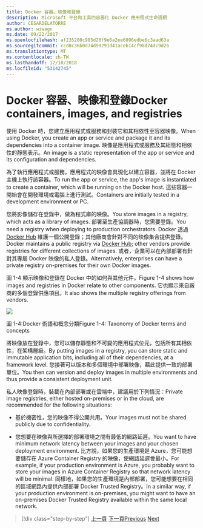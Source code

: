 ```yaml
---
title: Docker 容器、映像和登錄
description: Microsoft 平台和工具的容器化 Docker 應用程式生命週期
author: CESARDELATORRE
ms.author: wiwagn
ms.date: 09/22/2017
ms.openlocfilehash: af235280c985d20f9e6a2ee6096edbe6c3aad63a
ms.sourcegitcommit: ccd8c36b0d74d99291d41aceb14cf98d74dc9d2b
ms.translationtype: MT
ms.contentlocale: zh-TW
ms.lasthandoff: 12/10/2018
ms.locfileid: "53142745"
---
```

# <a name="docker-containers-images-and-registries"></a><span data-ttu-id="4f3ba-103">Docker 容器、映像和登錄</span><span class="sxs-lookup"><span data-stu-id="4f3ba-103">Docker containers, images, and registries</span></span>

<span data-ttu-id="4f3ba-104">使用 Docker 時，您建立應用程式或服務和封裝它和其相依性至容器映像。</span><span class="sxs-lookup"><span data-stu-id="4f3ba-104">When using Docker, you create an app or service and package it and its dependencies into a container image.</span></span> <span data-ttu-id="4f3ba-105">映像是應用程式或服務及其組態和相依性的靜態表示。</span><span class="sxs-lookup"><span data-stu-id="4f3ba-105">An image is a static representation of the app or service and its configuration and dependencies.</span></span>

<span data-ttu-id="4f3ba-106">為了執行應用程式或服務，應用程式的映像會具現化以建立容器，並將在 Docker 主機上執行該容器。</span><span class="sxs-lookup"><span data-stu-id="4f3ba-106">To run the app or service, the app's image is instantiated to create a container, which will be running on the Docker host.</span></span> <span data-ttu-id="4f3ba-107">這些容器一開始會在開發環境或電腦上進行測試。</span><span class="sxs-lookup"><span data-stu-id="4f3ba-107">Containers are initially tested in a development environment or PC.</span></span>

<span data-ttu-id="4f3ba-108">您將影像儲存在登錄中，做為程式庫的映像。</span><span class="sxs-lookup"><span data-stu-id="4f3ba-108">You store images in a registry, which acts as a library of images.</span></span> <span data-ttu-id="4f3ba-109">部署至生產協調器時，您需要登錄。</span><span class="sxs-lookup"><span data-stu-id="4f3ba-109">You need a registry when deploying to production orchestrators.</span></span> <span data-ttu-id="4f3ba-110">Docker 透過 [Docker Hub](https://hub.docker.com/) 維護一個公開登錄；其他廠商會針對不同的映像集合提供登錄。</span><span class="sxs-lookup"><span data-stu-id="4f3ba-110">Docker maintains a public registry via [Docker Hub](https://hub.docker.com/); other vendors provide registries for different collections of images.</span></span> <span data-ttu-id="4f3ba-111">或者，企業可以在內部部署有針對其專屬 Docker 映像的私人登錄。</span><span class="sxs-lookup"><span data-stu-id="4f3ba-111">Alternatively, enterprises can have a private registry on-premises for their own Docker images.</span></span>

<span data-ttu-id="4f3ba-112">圖 1-4 顯示映像和登錄在 Docker 中的如何與其他元件。</span><span class="sxs-lookup"><span data-stu-id="4f3ba-112">Figure 1-4 shows how images and registries in Docker relate to other components.</span></span> <span data-ttu-id="4f3ba-113">它也顯示來自廠商的多個登錄供應項目。</span><span class="sxs-lookup"><span data-stu-id="4f3ba-113">It also shows the multiple registry offerings from vendors.</span></span>

![](./media/image4.png)

<span data-ttu-id="4f3ba-114">圖 1-4:Docker 術語和概念分類</span><span class="sxs-lookup"><span data-stu-id="4f3ba-114">Figure 1-4: Taxonomy of Docker terms and concepts</span></span>

<span data-ttu-id="4f3ba-115">將映像放在登錄中，您可以儲存靜態和不可變的應用程式位元，包括所有其相依性，在架構層級。</span><span class="sxs-lookup"><span data-stu-id="4f3ba-115">By putting images in a registry, you can store static and immutable application bits, including all of their dependencies, at a framework level.</span></span> <span data-ttu-id="4f3ba-116">您接著可以版本和多個環境中部署映像，藉此提供一致的部署單位。</span><span class="sxs-lookup"><span data-stu-id="4f3ba-116">You then can version and deploy images in multiple environments and thus provide a consistent deployment unit.</span></span>

<span data-ttu-id="4f3ba-117">私人映像登錄時，裝載在內部部署或在雲端中，建議用於下列情況：</span><span class="sxs-lookup"><span data-stu-id="4f3ba-117">Private image registries, either hosted on-premises or in the cloud, are recommended for the following situations:</span></span>

-   <span data-ttu-id="4f3ba-118">基於機密性，您的映像不得公開共用。</span><span class="sxs-lookup"><span data-stu-id="4f3ba-118">Your images must not be shared publicly due to confidentiality.</span></span>

-   <span data-ttu-id="4f3ba-119">您想要在映像與所選擇的部署環境之間有最低的網路延遲。</span><span class="sxs-lookup"><span data-stu-id="4f3ba-119">You want to have minimum network latency between your images and your chosen deployment environment.</span></span> <span data-ttu-id="4f3ba-120">比方說，如果您的生產環境是 Azure，您可能想要儲存在 Azure Container Registry 的映像，使網路延遲會最小。</span><span class="sxs-lookup"><span data-stu-id="4f3ba-120">For example, if your production environment is Azure, you probably want to store your images in Azure Container Registry so that network latency will be minimal.</span></span> <span data-ttu-id="4f3ba-121">同樣地，如果您的生產環境是內部部署，您可能想要在相同的區域網路內提供內部部署 Docker Trusted Registry。</span><span class="sxs-lookup"><span data-stu-id="4f3ba-121">In a similar way, if your production environment is on-premises, you might want to have an on-premises Docker Trusted Registry available within the same local network.</span></span>

>[!div class="step-by-step"]
><span data-ttu-id="4f3ba-122">[上一頁](docker-terminology.md)
>[下一頁](Docker-application-lifecycle/index.md)</span><span class="sxs-lookup"><span data-stu-id="4f3ba-122">[Previous](docker-terminology.md)
[Next](Docker-application-lifecycle/index.md)</span></span>
